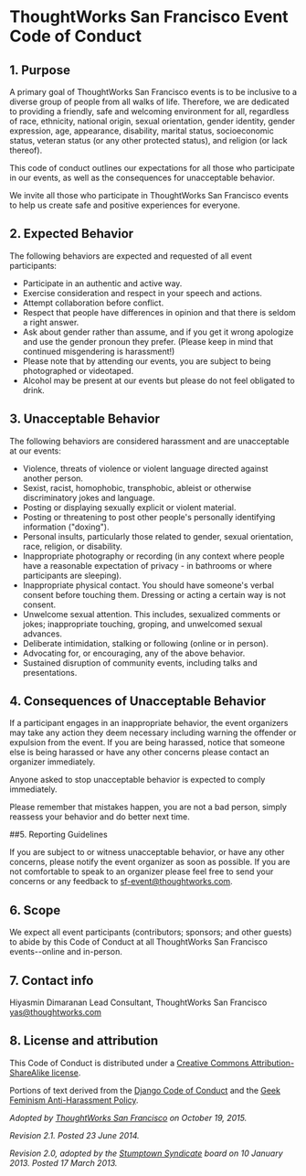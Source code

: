 # ThoughtWorks San Francisco Event Code of Conduct

## 1. Purpose

A primary goal of ThoughtWorks San Francisco events is to be inclusive to a diverse group of people from all walks of life. Therefore, we are dedicated to providing a friendly, safe and welcoming environment for all, regardless of race, ethnicity, national origin, sexual orientation, gender identity, gender expression, age, appearance, disability, marital status, socioeconomic status, veteran status (or any other protected status), and religion (or lack thereof). 

This code of conduct outlines our expectations for all those who participate in our events, as well as the consequences for unacceptable behavior.

We invite all those who participate in ThoughtWorks San Francisco events to help us create safe and positive experiences for everyone.

## 2. Expected Behavior

The following behaviors are expected and requested of all event participants:

  * Participate in an authentic and active way. 
  * Exercise consideration and respect in your speech and actions.
  * Attempt collaboration before conflict. 
  * Respect that people have differences in opinion and that there is seldom a right answer.
  * Ask about gender rather than assume, and if you get it wrong apologize and use the gender pronoun they prefer. (Please keep in mind that continued misgendering is harassment!)
  * Please note that by attending our events, you are subject to being photographed or videotaped.
  * Alcohol may be present at our events but please do not feel obligated to drink.

## 3. Unacceptable Behavior

The following behaviors are considered harassment and are unacceptable at our events:

  * Violence, threats of violence or violent language directed against another person.
  * Sexist, racist, homophobic, transphobic, ableist or otherwise discriminatory jokes and language.
  * Posting or displaying sexually explicit or violent material.
  * Posting or threatening to post other people's personally identifying information ("doxing").
  * Personal insults, particularly those related to gender, sexual orientation, race, religion, or disability.
  * Inappropriate photography or recording (in any context where people have a reasonable expectation of privacy - in bathrooms or where participants are sleeping).
  * Inappropriate physical contact. You should have someone's verbal consent before touching them. Dressing or acting a certain way is not consent.
  * Unwelcome sexual attention. This includes, sexualized comments or jokes; inappropriate touching, groping, and unwelcomed sexual advances.
  * Deliberate intimidation, stalking or following (online or in person).
  * Advocating for, or encouraging, any of the above behavior.
  * Sustained disruption of community events, including talks and presentations.

## 4. Consequences of Unacceptable Behavior


If a participant engages in an inappropriate behavior, the event organizers may take any action they deem necessary including warning the offender or expulsion from the event. If you are being harassed, notice that someone else is being harassed or have any other concerns please contact an organizer immediately. 

Anyone asked to stop unacceptable behavior is expected to comply immediately.

Please remember that mistakes happen, you are not a bad person, simply reassess your behavior and do better next time.

##5. Reporting Guidelines

If you are subject to or witness unacceptable behavior, or have any other concerns, please notify the event organizer as soon as possible. If you are not comfortable to speak to an organizer please feel free to send your concerns or any feedback to sf-event@thoughtworks.com.

## 6. Scope

We expect all event participants (contributors; sponsors; and other guests) to abide by this Code of Conduct at all ThoughtWorks San Francisco events--online and in-person.

## 7. Contact info

Hiyasmin Dimaranan
Lead Consultant, ThoughtWorks San Francisco
yas@thoughtworks.com

## 8. License and attribution

This Code of Conduct is distributed under a [Creative Commons Attribution-ShareAlike license](http://creativecommons.org/licenses/by-sa/3.0/). 

Portions of text derived from the [Django Code of Conduct](https://www.djangoproject.com/conduct/) and the [Geek Feminism Anti-Harassment Policy](http://geekfeminism.wikia.com/wiki/Conference_anti-harassment/Policy).

_Adopted by [ThoughtWorks San Francisco](http://thoughtworkssf.com) on October 19, 2015._

_Revision 2.1. Posted 23 June 2014._

_Revision 2.0, adopted by the [Stumptown Syndicate](http://stumptownsyndicate.org) board on 10 January 2013. Posted 17 March 2013._
